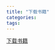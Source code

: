 ```yaml
---
title: "下载书籍"
categories:
tags:
---
```

<a href="./peopel-month-myth.epub" download="./peopel-month-myth.epub">下载书籍</a>
